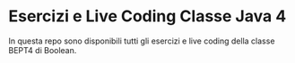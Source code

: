 # Esercizi e Live Coding Classe Java 4

In questa repo sono disponibili tutti gli esercizi e live coding della classe BEPT4 di Boolean.
